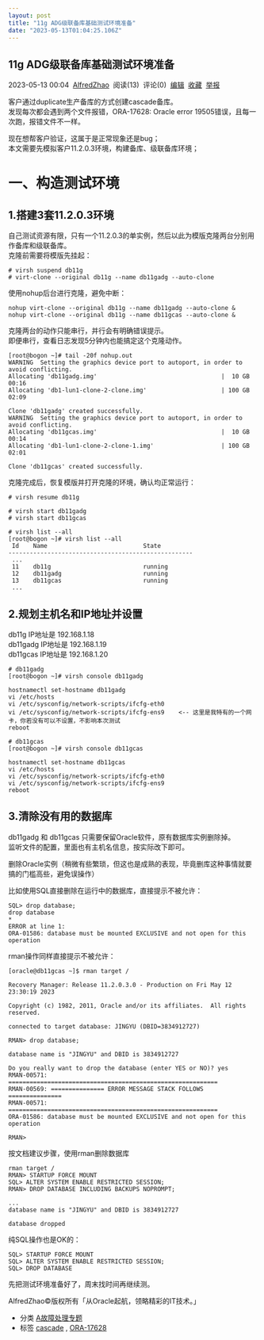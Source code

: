 ```yaml
---
layout: post
title: "11g ADG级联备库基础测试环境准备"
date: "2023-05-13T01:04:25.106Z"
---
```

11g ADG级联备库基础测试环境准备
-------------------

2023-05-13 00:04  [AlfredZhao](https://www.cnblogs.com/jyzhao/)  阅读(13)  评论(0)  [编辑](https://i.cnblogs.com/EditPosts.aspx?postid=17396592)  [收藏](javascript:void(0))  [举报](javascript:void(0))

客户通过duplicate生产备库的方式创建cascade备库。  
发现每次都会遇到两个文件报错，ORA-17628: Oracle error 19505错误，且每一次跑，报错文件不一样。

现在想帮客户验证，这属于是正常现象还是bug；  
本文需要先模拟客户11.2.0.3环境，构建备库、级联备库环境；

一、构造测试环境
========

1.搭建3套11.2.0.3环境
----------------

自己测试资源有限，只有一个11.2.0.3的单实例，然后以此为模版克隆两台分别用作备库和级联备库。  
克隆前需要将模版先挂起：

    # virsh suspend db11g
    # virt-clone --original db11g --name db11gadg --auto-clone
    

使用nohup后台进行克隆，避免中断：

    nohup virt-clone --original db11g --name db11gadg --auto-clone &
    nohup virt-clone --original db11g --name db11gcas --auto-clone &
    

克隆两台的动作只能串行，并行会有明确错误提示。  
即便串行，查看日志发现5分钟内也能搞定这个克隆动作。

    [root@bogon ~]# tail -20f nohup.out 
    WARNING  Setting the graphics device port to autoport, in order to avoid conflicting.
    Allocating 'db11gadg.img'                                   |  10 GB  00:16     
    Allocating 'db1-lun1-clone-2-clone.img'                     | 100 GB  02:09     
    
    Clone 'db11gadg' created successfully.
    WARNING  Setting the graphics device port to autoport, in order to avoid conflicting.
    Allocating 'db11gcas.img'                                   |  10 GB  00:14     
    Allocating 'db1-lun1-clone-2-clone-1.img'                   | 100 GB  02:01     
    
    Clone 'db11gcas' created successfully.
    

克隆完成后，恢复模版并打开克隆的环境，确认均正常运行：

    # virsh resume db11g
    
    # virsh start db11gadg
    # virsh start db11gcas
    
    # virsh list --all
    [root@bogon ~]# virsh list --all
     Id    Name                           State
    ----------------------------------------------------
     ...
     11    db11g                          running
     12    db11gadg                       running
     13    db11gcas                       running
     ...
    

2.规划主机名和IP地址并设置
---------------

db11g IP地址是 192.168.1.18  
db11gadg IP地址是 192.168.1.19  
db11gcas IP地址是 192.168.1.20

    # db11gadg
    [root@bogon ~]# virsh console db11gadg
    
    hostnamectl set-hostname db11gadg
    vi /etc/hosts
    vi /etc/sysconfig/network-scripts/ifcfg-eth0
    vi /etc/sysconfig/network-scripts/ifcfg-ens9	<-- 这里是我特有的一个网卡，你若没有可以不设置，不影响本次测试
    reboot
    
    # db11gcas
    [root@bogon ~]# virsh console db11gcas
    
    hostnamectl set-hostname db11gcas
    vi /etc/hosts
    vi /etc/sysconfig/network-scripts/ifcfg-eth0
    vi /etc/sysconfig/network-scripts/ifcfg-ens9
    reboot
    

3.清除没有用的数据库
-----------

db11gadg 和 db11gcas 只需要保留Oracle软件，原有数据库实例删除掉。  
监听文件的配置，里面也有主机名信息，按实际改下即可。

删除Oracle实例（稍微有些繁琐，但这也是成熟的表现，毕竟删库这种事情就要搞的门槛高些，避免误操作）

比如使用SQL直接删除在运行中的数据库，直接提示不被允许：

    SQL> drop database;
    drop database
    *
    ERROR at line 1:
    ORA-01586: database must be mounted EXCLUSIVE and not open for this operation
    

rman操作同样直接提示不被允许：

    [oracle@db11gcas ~]$ rman target /      
    
    Recovery Manager: Release 11.2.0.3.0 - Production on Fri May 12 23:30:19 2023
    
    Copyright (c) 1982, 2011, Oracle and/or its affiliates.  All rights reserved.
    
    connected to target database: JINGYU (DBID=3834912727)
    
    RMAN> drop database;
    
    database name is "JINGYU" and DBID is 3834912727
    
    Do you really want to drop the database (enter YES or NO)? yes
    RMAN-00571: ===========================================================
    RMAN-00569: =============== ERROR MESSAGE STACK FOLLOWS ===============
    RMAN-00571: ===========================================================
    ORA-01586: database must be mounted EXCLUSIVE and not open for this operation
    
    RMAN> 
    

按文档建议步骤，使用rman删除数据库

    rman target /
    RMAN> STARTUP FORCE MOUNT
    SQL> ALTER SYSTEM ENABLE RESTRICTED SESSION;
    RMAN> DROP DATABASE INCLUDING BACKUPS NOPROMPT;
    
    ...
    database name is "JINGYU" and DBID is 3834912727
    
    database dropped
    

纯SQL操作也是OK的：

    SQL> STARTUP FORCE MOUNT
    SQL> ALTER SYSTEM ENABLE RESTRICTED SESSION;
    SQL> DROP DATABASE
    

先把测试环境准备好了，周末找时间再继续测。

AlfredZhao©版权所有「从Oracle起航，领略精彩的IT技术。」

*   分类 [A故障处理专题](https://www.cnblogs.com/jyzhao/category/1156208.html)
*   标签 [cascade](https://www.cnblogs.com/jyzhao/tag/cascade/) , [ORA-17628](https://www.cnblogs.com/jyzhao/tag/ORA-17628/)